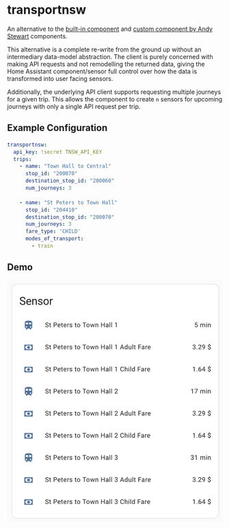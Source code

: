 # transportnsw

An alternative to the [built-in component](https://www.home-assistant.io/integrations/transport_nsw/) and [custom component by Andy Stewart](https://github.com/andystewart999/TransportNSW) components.

This alternative is a complete re-write from the ground up without an intermediary data-model abstraction. The client is purely concerned with making API requests and not remodelling the returned data, giving the Home Assistant component/sensor full control over how the data is transformed into user facing sensors.

Additionally, the underlying API client supports requesting multiple journeys for a given trip. This allows the component to create `n` sensors for upcoming journeys with only a single API request per trip.

## Example Configuration

```yaml
transportnsw:
  api_key: !secret TNSW_API_KEY
  trips:
    - name: "Town Hall to Central"
      stop_id: "200070"
      destination_stop_id: "200060"
      num_journeys: 3

    - name: "St Peters to Town Hall"
      stop_id: "204410"
      destination_stop_id: "200070"
      num_journeys: 3
      fare_type: 'CHILD'
      modes_of_transport:
        - train
```

## Demo

![](demo.png)
